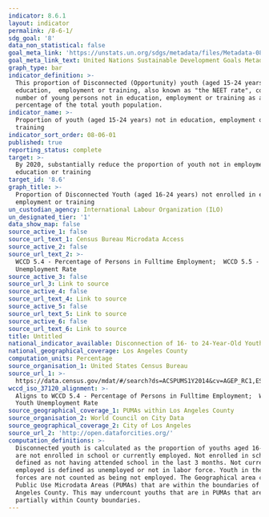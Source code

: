 ```yaml
---
indicator: 8.6.1
layout: indicator
permalink: /8-6-1/
sdg_goal: '8'
data_non_statistical: false
goal_meta_link: 'https://unstats.un.org/sdgs/metadata/files/Metadata-08-06-01.pdf'
goal_meta_link_text: United Nations Sustainable Development Goals Metadata (PDF 382 KB)
graph_type: bar
indicator_definition: >-
  This proportion of Disconnected (Opportunity) youth (aged 15-24 years) not in
  education,  employment or training, also known as "the NEET rate", conveys the
  number of young persons not in education, employment or training as a
  percentage of the total youth population.
indicator_name: >-
  Proportion of youth (aged 15-24 years) not in education, employment or
  training
indicator_sort_order: 08-06-01
published: true
reporting_status: complete
target: >-
  By 2020, substantially reduce the proportion of youth not in employment,
  education or training
target_id: '8.6'
graph_title: >-
  Proportion of Disconnected Youth (aged 16-24 years) not enrolled in education,
  employment or training
un_custodian_agency: International Labour Organization (ILO)
un_designated_tier: '1'
data_show_map: false
source_active_1: false
source_url_text_1: Census Bureau Microdata Access
source_active_2: false
source_url_text_2: >-
  WCCD 5.4 - Percentage of Persons in Fulltime Employment;  WCCD 5.5 - Youth
  Unemployment Rate
source_active_3: false
source_url_3: Link to source
source_active_4: false
source_url_text_4: Link to source
source_active_5: false
source_url_text_5: Link to source
source_active_6: false
source_url_text_6: Link to source
title: Untitled
national_indicator_available: Disconnection of 16- to 24-Year-Old Youth in Los Angeles
national_geographical_coverage: Los Angeles County
computation_units: Percentage
source_organisation_1: United States Census Bureau
source_url_1: >-
  https://data.census.gov/mdat/#/search?ds=ACSPUMS1Y2014&cv=AGEP_RC1,ESR,SCH&rv=ucgid&wt=PWGTP&g=0400000US06_7950000US0603755,0603756,0603757,0603758,0603759,0603760,0603761,0603762,0603763,0603764,0603765,0603766,0603767,0603768,0603769&AGEP_RC1=%7B%22S%22%3A%22Age%20recode%22%2C%22R%22%3A%22AGEP%22%2C%22W%22%3A%22PWGTP%22%2C%22V%22%3A%5B%5B%221%3A15%2C25%3A99%2C00%22%2C%22Not%20Elsewhere%20Classified%22%5D%2C%5B%2216%3A24%22%2C%22Between%2016%20and%2024%22%5D%5D%7D
wccd_iso_37120_alignment: >-
  Aligns to WCCD 5.4 - Percentage of Persons in Fulltime Employment;  WCCD 5.5 -
  Youth Unemployment Rate
source_geographical_coverage_1: PUMAs within Los Angeles County
source_organisation_2: World Council on City Data
source_geographical_coverage_2: City of Los Angeles
source_url_2: 'http://open.dataforcities.org/'
computation_definitions: >-
  Disconnected youth is calculated as the proportion of youths aged 16-24 who
  are not enrolled in school or currently employed. Not enrolled in school is
  defined as not having attended school in the last 3 months. Not currently
  employed is defined as unemployed or not in labor force. Youth in the armed
  forces are not counted as being not employed. The Geographical area covers all
  Public Use Microdata Areas (PUMAs) that are within the boundaries of Los
  Angeles County. This may undercount youths that are in PUMAs that are
  partially within County boundaries.
---
```

